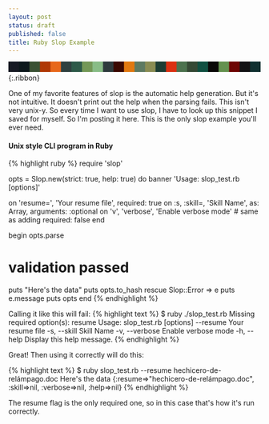 ```yaml
---
layout: post
status: draft
published: false
title: Ruby Slop Example
---
```

![Post Ribbon](/ribbons/pixel-ribbon-good_enough.png){:.ribbon}

One of my favorite features of slop is the automatic help generation.
But it's not intuitive.  It doesn't print out the help when the parsing
fails.  This isn't very unix-y.  So every time I want to use slop, I have to look up this snippet I saved for myself.  So I'm posting it here.  This is the only slop example
you'll ever need.

#### Unix style CLI program in Ruby

{% highlight ruby %}
require 'slop'

opts = Slop.new(strict: true, help: true) do
  banner 'Usage: slop_test.rb [options]'

  on 'resume=', 'Your resume file', required: true
  on :s, :skill=, 'Skill Name', as: Array, arguments: :optional
  on 'v', 'verbose', 'Enable verbose mode'  # same as adding required: false
end

begin
  opts.parse

  # validation passed
  puts "Here's the data"
  puts opts.to_hash
rescue Slop::Error => e
  puts e.message
  puts opts
end
{% endhighlight %}

Calling it like this will fail:
{% highlight text %}
$ ruby ./slop_test.rb
Missing required option(s): resume
Usage: slop_test.rb [options]
        --resume       Your resume file
    -s, --skill        Skill Name
    -v, --verbose      Enable verbose mode
    -h, --help         Display this help message.
{% endhighlight %}

Great!  Then using it correctly will do this:

{% highlight text %}
$ ruby slop_test.rb --resume hechicero-de-relámpago.doc
Here's the data
{:resume=>"hechicero-de-relámpago.doc", :skill=>nil, :verbose=>nil, :help=>nil}
{% endhighlight %}

The resume flag is the only required one, so in this case that's how
it's run correctly.
